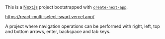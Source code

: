 This is a [Next.js](https://nextjs.org/) project bootstrapped with [`create-next-app`](https://github.com/vercel/next.js/tree/canary/packages/create-next-app).

https://react-multi-select-swart.vercel.app/

A project where navigation operations can be performed with right, left, top and bottom arrows, enter, backspace and tab keys.

